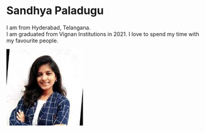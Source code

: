 # Sandhya Paladugu

I am from Hyderabad, Telangana. <br> I am graduated from Vignan Institutions in 2021. I love to spend my time with my favourite people.

![Sandhya Paladugu](download.jpg)